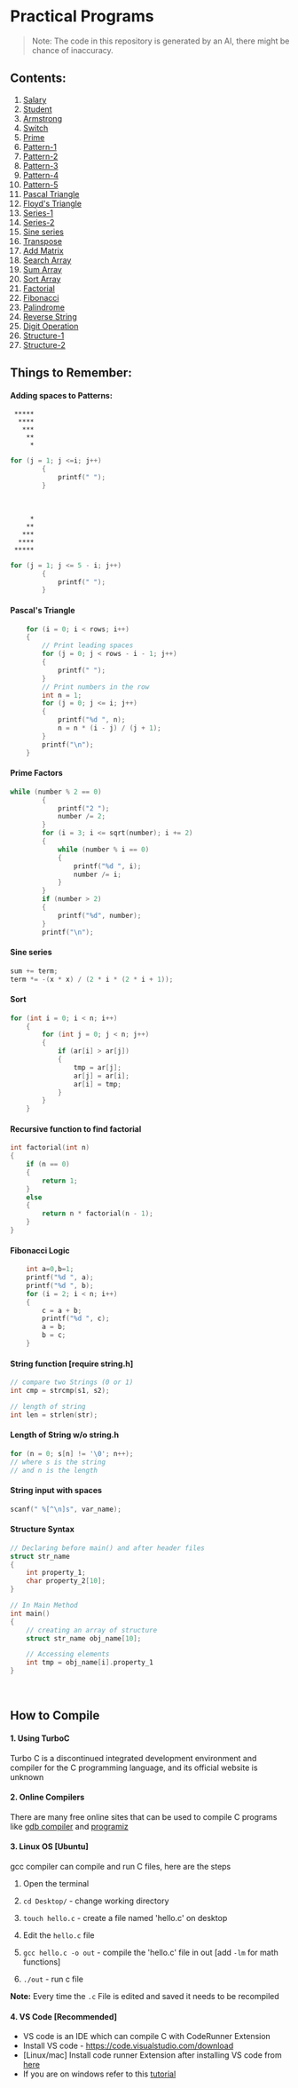 # Practical Programs

> Note: The code in this repository is generated by an AI, there might be chance of inaccuracy.

## Contents:

1. [Salary](/src/documentation/1.md)
2. [Student](/src/documentation/2.md)
3. [Armstrong](/src/documentation/3.md)
4. [Switch](/src/documentation/4.md)
5. [Prime](/src/documentation/5.md)
6. [Pattern-1](/src/documentation/6.md)
7. [Pattern-2](/src/documentation/7.md)
8. [Pattern-3](/src/documentation/8.md)
9. [Pattern-4](/src/documentation/9.md)
10. [Pattern-5](/src/documentation/10.md)
11. [Pascal Triangle](/src/documentation/11.md)
12. [Floyd's Triangle](/src/documentation/12.md)
13. [Series-1](/src/documentation/13.md)
14. [Series-2](/src/documentation/14.md)
15. [Sine series](/src/documentation/15.md)
16. [Transpose](/src/documentation/16.md)
17. [Add Matrix](/src/documentation/17.md)
18. [Search Array](/src/documentation/18.md)
19. [Sum Array](/src/documentation/19.md)
20. [Sort Array](/src/documentation/20.md)
21. [Factorial](/src/documentation/21.md)
22. [Fibonacci](/src/documentation/22.md)
23. [Palindrome](/src/documentation/23.md)
24. [Reverse String](/src/documentation/24.md)
25. [Digit Operation](/src/documentation/25.md)
26. [Structure-1](/src/documentation/26.md)
27. [Structure-2](/src/documentation/27.md)

## Things to Remember:

#### Adding spaces to Patterns:

```
 *****
  ****
   ***
    **
     *
```

```c
for (j = 1; j <=i; j++)
        {
            printf(" ");
        }
```

<br>

```
     *
    **
   ***
  ****
 *****
```

```c
for (j = 1; j <= 5 - i; j++)
        {
            printf(" ");
        }
```

#### Pascal's Triangle

```c
    for (i = 0; i < rows; i++)
    {
        // Print leading spaces
        for (j = 0; j < rows - i - 1; j++)
        {
            printf(" ");
        }
        // Print numbers in the row
        int n = 1;
        for (j = 0; j <= i; j++)
        {
            printf("%d ", n);
            n = n * (i - j) / (j + 1);
        }
        printf("\n");
    }


```

#### Prime Factors

```c
while (number % 2 == 0)
        {
            printf("2 ");
            number /= 2;
        }
        for (i = 3; i <= sqrt(number); i += 2)
        {
            while (number % i == 0)
            {
                printf("%d ", i);
                number /= i;
            }
        }
        if (number > 2)
        {
            printf("%d", number);
        }
        printf("\n");
```

#### Sine series

```c
sum += term;
term *= -(x * x) / (2 * i * (2 * i + 1));
```

#### Sort

```c
for (int i = 0; i < n; i++)
    {
        for (int j = 0; j < n; j++)
        {
            if (ar[i] > ar[j])
            {
                tmp = ar[j];
                ar[j] = ar[i];
                ar[i] = tmp;
            }
        }
    }
```

#### Recursive function to find factorial

```c
int factorial(int n)
{
    if (n == 0)
    {
        return 1;
    }
    else
    {
        return n * factorial(n - 1);
    }
}
```

#### Fibonacci Logic

```c
    int a=0,b=1;
    printf("%d ", a);
    printf("%d ", b);
    for (i = 2; i < n; i++)
    {
        c = a + b;
        printf("%d ", c);
        a = b;
        b = c;
    }
```

#### String function [require string.h]

```c 
// compare two Strings (0 or 1)
int cmp = strcmp(s1, s2);

// length of string
int len = strlen(str); 
```

#### Length of String w/o string.h

```c
for (n = 0; s[n] != '\0'; n++);
// where s is the string
// and n is the length
```

#### String input with spaces

```c
scanf(" %[^\n]s", var_name);
```

#### Structure Syntax

```c
// Declaring before main() and after header files
struct str_name
{
    int property_1;
    char property_2[10];
}

// In Main Method
int main()
{
    // creating an array of structure
    struct str_name obj_name[10];

    // Accessing elements
    int tmp = obj_name[i].property_1
}
```

<br>

## How to Compile

#### 1. Using TurboC

Turbo C is a discontinued integrated development environment and compiler for the C programming language, and its official website is unknown

#### 2. Online Compilers

There are many free online sites that can be used to compile C programs like [gdb compiler](https://www.onlinegdb.com/online_c_compiler) and [programiz](https://www.programiz.com/c-programming/online-compiler/)

#### 3. Linux OS [Ubuntu]

gcc compiler can compile and run C files, here are the steps

1. Open the terminal

2. `cd Desktop/` - change working directory

3. `touch hello.c` - create a file named 'hello.c' on desktop

4. Edit the `hello.c` file

5. `gcc hello.c -o out` - compile the 'hello.c' file in out [add `-lm` for math functions]

6. `./out` - run c file

**Note:** Every time the `.c` File is edited and saved it needs to be recompiled

#### 4. VS Code [Recommended]

- VS code is an IDE which can compile C with CodeRunner Extension
- Install VS code - https://code.visualstudio.com/download
- [Linux/mac] Install code runner Extension after installing VS code from [here](https://marketplace.visualstudio.com/items?itemName=formulahendry.code-runner)
- If you are on windows refer to this [tutorial](https://www.youtube.com/watch?v=oaebkkOP2Qg)

<br>
